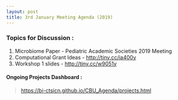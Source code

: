 ```yaml
---
layout: post
title: 3rd January Meeting Agenda (2019)
---
```

### Topics for Discussion :
1. Microbiome Paper - Pediatric Academic Societies 2019 Meeting 
3. Computational Grant Ideas -  http://tiny.cc/ia400y
4. Workshop 1 slides - http://tiny.cc/w9051y

#### Ongoing Projects Dashboard :

> https://bi-ctsicn.github.io/CBU_Agenda/projects.html
